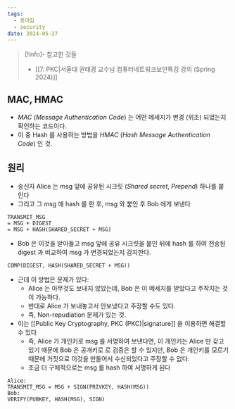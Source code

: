 ```yaml
---
tags:
  - 용어집
  - security
date: 2024-05-27
---
```

> [!info]- 참고한 것들
> - [[7. PKC|서울대 권태경 교수님 컴퓨터네트워크보안특강 강의 (Spring 2024)]]

## MAC, HMAC

- *MAC* (*Message Authentication Code*) 는 어떤 메세지가 변경 (위조) 되었는지 확인하는 코드이다.
- 이 중 Hash 를 사용하는 방법을 *HMAC* (*Hash Message Authentication Code*) 인 것.

## 원리

- 송신자 Alice 는 msg 앞에 공유된 시크릿 (*Shared secret*, *Prepend*) 하나를 붙인다
- 그리고 그 msg 에 hash 를 한 후, msg 와 붙인 후 Bob 에게 보낸다

```
TRANSMIT_MSG
= MSG + DIGEST
= MSG + HASH(SHARED_SECRET + MSG)
```

- Bob 은 이것을 받아들고 msg 앞에 공유 시크릿을 붙인 뒤에 hash 를 하여 전송된 digest 과 비교하여 msg 가 변경되었는지 감지한다.

```
COMP(DIGEST, HASH(SHARED_SECRET + MSG))
```

- 근데 이 방법은 문제가 있다:
    - Alice 는 아무것도 보내지 않았는데, Bob 은 이 메세지를 받았다고 주작치는 것이 가능하다.
    - 반대로 Alice 가 보내놓고서 안보냈다고 주장할 수도 있다.
    - 즉, Non-repudiation 문제가 있는 것.
- 이는 [[Public Key Cryptography, PKC (PKC)|signature]] 을 이용하면 해결할 수 있다
    - 즉, Alice 가 개인키로 msg 를 서명하여 보낸다면, 이 개인키는 Alice 만 갖고 있기 때문에 Bob 은 공개키로 로 검증은 할 수 있지만, Bob 은 개인키를 모르기 때문에 거짓으로 이것을 만들어서 수신되었다고 주장할 수 없다.
    - 조금 더 구체적으로는 msg 를 hash 하여 서명하게 된다

```
Alice:
TRANSMIT_MSG = MSG + SIGN(PRIVKEY, HASH(MSG))
Bob:
VERIFY(PUBKEY, HASH(MSG), SIGN)
```